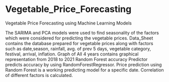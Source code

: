 # Vegetable_Price_Forecasting
Vegetable Price Forecasting using Machine Learning Models

The SARIMA and PCA models were used to find seasonality of the factors which were considered for predicting the vegetable prices.
Data_Sheet contains the database prepared for vegetable prices along with factors such as date,season, rainfall, avg. of prev 5 days, vegetable category, festival, arrival, inflation.
Graph of All 4 years contains graphical representation from 2018 to 2021
Random Forest accuracy Predictor predicts accuracy by using RandomForestRegressor.
Price prediction using Random Forest is a working predicting model for a specific date.
Correlation of different factors is calculated.
